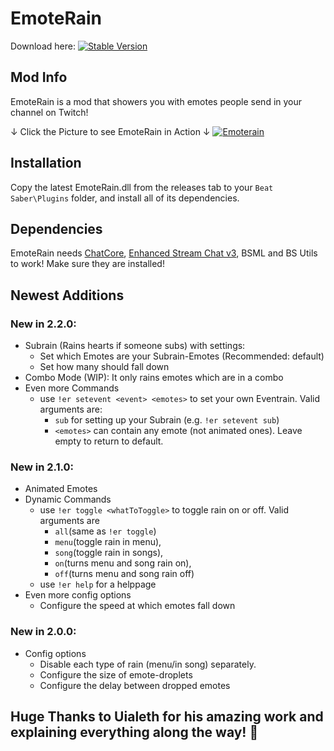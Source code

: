 # EmoteRain
Download here: [![Stable Version](https://img.shields.io/badge/Stable-2.2.1-brightgreen)](https://github.com/SetCr4/EmoteRain/releases/latest)


## Mod Info

EmoteRain is a mod that showers you with emotes people send in your channel on Twitch!

↓ Click the Picture to see EmoteRain in Action ↓
[![Emoterain](https://i.imgur.com/9dLOjMw.png)](https://imgur.com/a/HJWC4Tv)
  

## Installation

Copy the latest EmoteRain.dll from the releases tab to your `Beat Saber\Plugins` folder, and install all of its dependencies.

  

## Dependencies

EmoteRain needs [ChatCore](https://github.com/brian91292/ChatCore), [Enhanced Stream Chat v3](https://github.com/brian91292/EnhancedStreamChat-v3), BSML and BS Utils to work! Make sure they are installed!

  ## Newest Additions 
  ### New in 2.2.0:
  - Subrain (Rains hearts if someone subs) with settings:
    - Set which Emotes are your Subrain-Emotes (Recommended: default)
    - Set how many should fall down 
  - Combo Mode (WIP): It only rains emotes which are in a combo
  - Even more Commands
    - use `!er setevent <event> <emotes>` to set your own Eventrain. Valid arguments are:
      - `sub` for setting up your Subrain (e.g. `!er setevent sub`)
      - `<emotes>` can contain any emote (not animated ones). Leave empty to return to default.
  ### New in 2.1.0:
  - Animated Emotes
  - Dynamic Commands
    - use `!er toggle <whatToToggle>` to toggle rain on or off. Valid arguments are
      - `all`(same as `!er toggle`)
      - `menu`(toggle rain in menu), 
      - `song`(toggle rain in songs), 
      - `on`(turns menu and song rain on), 
      - `off`(turns menu and song rain off)
    - use `!er help` for a helppage
  - Even more config options
	  - Configure the speed at which emotes fall down
  ### New in 2.0.0: 
  - Config options
    - Disable each type of rain (menu/in song) separately.
    - Configure the size of emote-droplets
    - Configure the delay between dropped emotes
  

  
  
## Huge Thanks to Uialeth for his amazing work and explaining everything along the way! :sparkling_heart:
